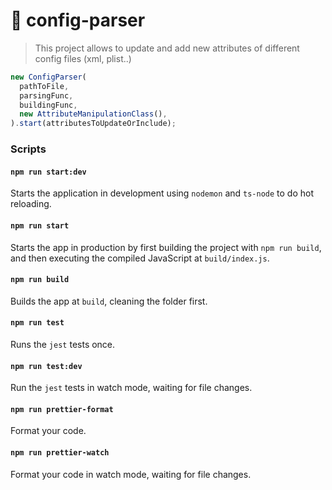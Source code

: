 # 🧰 config-parser

> This project allows to update and add new attributes of different config files (xml, plist..)

```ts
new ConfigParser(
  pathToFile,
  parsingFunc,
  buildingFunc,
  new AttributeManipulationClass(),
).start(attributesToUpdateOrInclude);
```

### Scripts

#### `npm run start:dev`

Starts the application in development using `nodemon` and `ts-node` to do hot reloading.

#### `npm run start`

Starts the app in production by first building the project with `npm run build`, and then executing the compiled JavaScript at `build/index.js`.

#### `npm run build`

Builds the app at `build`, cleaning the folder first.

#### `npm run test`

Runs the `jest` tests once.

#### `npm run test:dev`

Run the `jest` tests in watch mode, waiting for file changes.

#### `npm run prettier-format`

Format your code.

#### `npm run prettier-watch`

Format your code in watch mode, waiting for file changes.

```

```
